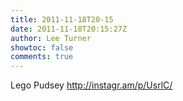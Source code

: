 ```yaml
---
title: 2011-11-18T20-15
date: 2011-11-18T20:15:27Z
author: Lee Turner
showtoc: false
comments: true
---
```


Lego Pudsey http://instagr.am/p/UsrlC/

